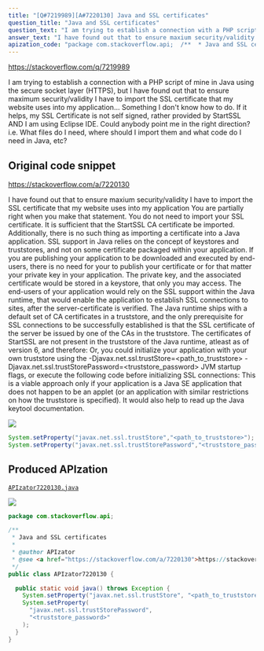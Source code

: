 ```yaml
---
title: "[Q#7219989][A#7220130] Java and SSL certificates"
question_title: "Java and SSL certificates"
question_text: "I am trying to establish a connection with a PHP script of mine in Java using the secure socket layer (HTTPS), but I have found out that to ensure maximum security/validity I have to import the SSL certificate that my website uses into my application... Something I don't know how to do. If it helps, my SSL Certificate is not self signed, rather provided by StartSSL AND I am using Eclipse IDE. Could anybody point me in the right direction? i.e. What files do I need, where should I import them and what code do I need in Java, etc?"
answer_text: "I have found out that to ensure maxium security/validity I have to import the SSL certificate that my website uses into my application You are partially right when you make that statement. You do not need to import your SSL certificate. It is sufficient that the StartSSL CA certificate be imported. Additionally, there is no such thing as importing a certificate into a Java application. SSL support in Java relies on the concept of keystores and truststores, and not on some certificate packaged within your application. If you are publishing your application to be downloaded and executed by end-users, there is no need for your to publish your certificate or for that matter your private key in your application. The private key, and the associated certificate would be stored in a keystore, that only you may access. The end-users of your application would rely on the SSL support within the Java runtime, that would enable the application to establish SSL connections to sites, after the server-certificate is verified. The Java runtime ships with a default set of CA certificates in a truststore, and the only prerequisite for SSL connections to be successfully established is that the SSL certificate of the server be issued by one of the CAs in the truststore. The certificates of StartSSL are not present in the truststore of the Java runtime, atleast as of version 6, and therefore: Or, you could initialize your application with your own truststore using the -Djavax.net.ssl.trustStore=<path_to_truststore> -Djavax.net.ssl.trustStorePassword=<truststore_password> JVM startup flags, or execute the following code before initializing SSL connections: This is a viable approach only if your application is a Java SE application that does not happen to be an applet (or an application with similar restrictions on how the truststore is specified). It would also help to read up the Java keytool documentation."
apization_code: "package com.stackoverflow.api;  /**  * Java and SSL certificates  *  * @author APIzator  * @see <a href=\"https://stackoverflow.com/a/7220130\">https://stackoverflow.com/a/7220130</a>  */ public class APIzator7220130 {    public static void java() throws Exception {     System.setProperty(\"javax.net.ssl.trustStore\", \"<path_to_truststore>\");     System.setProperty(       \"javax.net.ssl.trustStorePassword\",       \"<truststore_password>\"     );   } }"
---
```


https://stackoverflow.com/q/7219989

I am trying to establish a connection with a PHP script of mine in Java using the secure socket layer (HTTPS), but I have found out that to ensure maximum security/validity I have to import the SSL certificate that my website uses into my application... Something I don&#x27;t know how to do.
If it helps, my SSL Certificate is not self signed, rather provided by StartSSL AND I am using Eclipse IDE.
Could anybody point me in the right direction? i.e. What files do I need, where should I import them and what code do I need in Java, etc?



## Original code snippet

https://stackoverflow.com/a/7220130

I have found out that to ensure maxium security/validity I have to import the SSL certificate that my website uses into my application
You are partially right when you make that statement. You do not need to import your SSL certificate. It is sufficient that the StartSSL CA certificate be imported.
Additionally, there is no such thing as importing a certificate into a Java application. SSL support in Java relies on the concept of keystores and truststores, and not on some certificate packaged within your application. If you are publishing your application to be downloaded and executed by end-users, there is no need for your to publish your certificate or for that matter your private key in your application. The private key, and the associated certificate would be stored in a keystore, that only you may access.
The end-users of your application would rely on the SSL support within the Java runtime, that would enable the application to establish SSL connections to sites, after the server-certificate is verified. The Java runtime ships with a default set of CA certificates in a truststore, and the only prerequisite for SSL connections to be successfully established is that the SSL certificate of the server be issued by one of the CAs in the truststore. The certificates of StartSSL are not present in the truststore of the Java runtime, atleast as of version 6, and therefore:
Or, you could initialize your application with your own truststore using the -Djavax.net.ssl.trustStore=&lt;path_to_truststore&gt; -Djavax.net.ssl.trustStorePassword=&lt;truststore_password&gt; JVM startup flags, or execute the following code before initializing SSL connections:
This is a viable approach only if your application is a Java SE application that does not happen to be an applet (or an application with similar restrictions on how the truststore is specified).
It would also help to read up the Java keytool documentation.

<div class="code-logo"><img src="/stackoverflow.png" /></div>

```java
System.setProperty("javax.net.ssl.trustStore","<path_to_truststore>");
System.setProperty("javax.net.ssl.trustStorePassword","<truststore_password>");
```

## Produced APIzation

[`APIzator7220130.java`](https://github.com/pasqualesalza/apization-temp/raw/main/data/search/APIzator7220130.java)

<div class="code-logo"><img src="/apizator.png" /></div>

```java
package com.stackoverflow.api;

/**
 * Java and SSL certificates
 *
 * @author APIzator
 * @see <a href="https://stackoverflow.com/a/7220130">https://stackoverflow.com/a/7220130</a>
 */
public class APIzator7220130 {

  public static void java() throws Exception {
    System.setProperty("javax.net.ssl.trustStore", "<path_to_truststore>");
    System.setProperty(
      "javax.net.ssl.trustStorePassword",
      "<truststore_password>"
    );
  }
}

```